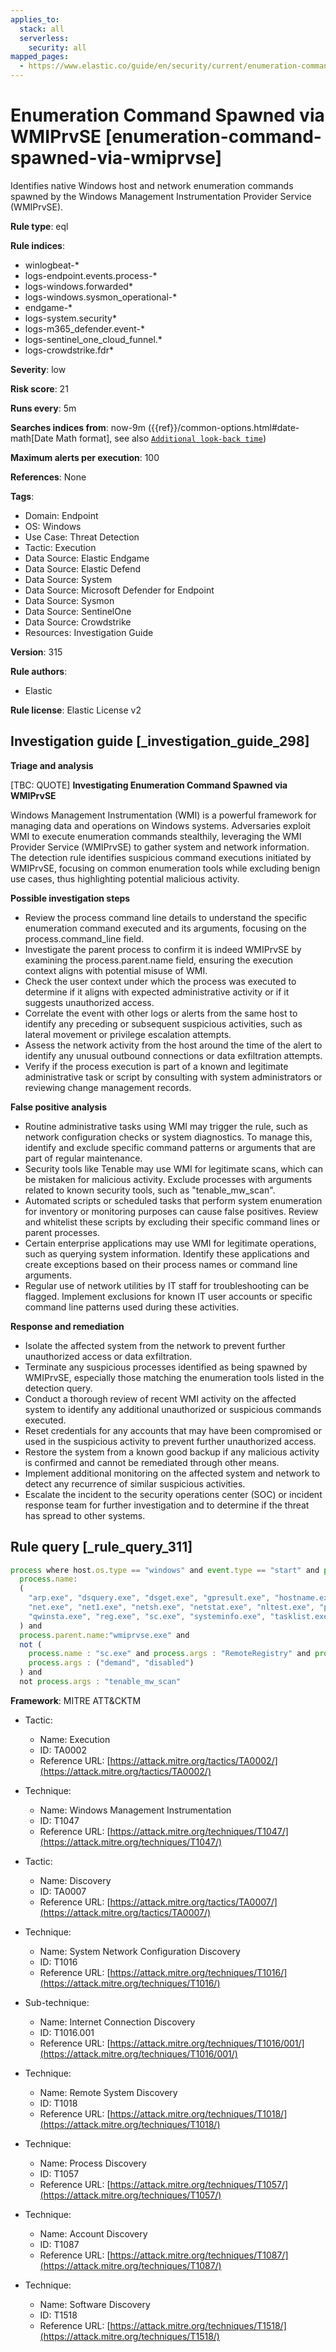```yaml
---
applies_to:
  stack: all
  serverless:
    security: all
mapped_pages:
  - https://www.elastic.co/guide/en/security/current/enumeration-command-spawned-via-wmiprvse.html
---
```


# Enumeration Command Spawned via WMIPrvSE [enumeration-command-spawned-via-wmiprvse]

Identifies native Windows host and network enumeration commands spawned by the Windows Management Instrumentation Provider Service (WMIPrvSE).

**Rule type**: eql

**Rule indices**:

* winlogbeat-*
* logs-endpoint.events.process-*
* logs-windows.forwarded*
* logs-windows.sysmon_operational-*
* endgame-*
* logs-system.security*
* logs-m365_defender.event-*
* logs-sentinel_one_cloud_funnel.*
* logs-crowdstrike.fdr*

**Severity**: low

**Risk score**: 21

**Runs every**: 5m

**Searches indices from**: now-9m ({{ref}}/common-options.html#date-math[Date Math format], see also [`Additional look-back time`](docs-content://solutions/security/detect-and-alert/create-detection-rule.md#rule-schedule))

**Maximum alerts per execution**: 100

**References**: None

**Tags**:

* Domain: Endpoint
* OS: Windows
* Use Case: Threat Detection
* Tactic: Execution
* Data Source: Elastic Endgame
* Data Source: Elastic Defend
* Data Source: System
* Data Source: Microsoft Defender for Endpoint
* Data Source: Sysmon
* Data Source: SentinelOne
* Data Source: Crowdstrike
* Resources: Investigation Guide

**Version**: 315

**Rule authors**:

* Elastic

**Rule license**: Elastic License v2

## Investigation guide [_investigation_guide_298]

**Triage and analysis**

[TBC: QUOTE]
**Investigating Enumeration Command Spawned via WMIPrvSE**

Windows Management Instrumentation (WMI) is a powerful framework for managing data and operations on Windows systems. Adversaries exploit WMI to execute enumeration commands stealthily, leveraging the WMI Provider Service (WMIPrvSE) to gather system and network information. The detection rule identifies suspicious command executions initiated by WMIPrvSE, focusing on common enumeration tools while excluding benign use cases, thus highlighting potential malicious activity.

**Possible investigation steps**

* Review the process command line details to understand the specific enumeration command executed and its arguments, focusing on the process.command_line field.
* Investigate the parent process to confirm it is indeed WMIPrvSE by examining the process.parent.name field, ensuring the execution context aligns with potential misuse of WMI.
* Check the user context under which the process was executed to determine if it aligns with expected administrative activity or if it suggests unauthorized access.
* Correlate the event with other logs or alerts from the same host to identify any preceding or subsequent suspicious activities, such as lateral movement or privilege escalation attempts.
* Assess the network activity from the host around the time of the alert to identify any unusual outbound connections or data exfiltration attempts.
* Verify if the process execution is part of a known and legitimate administrative task or script by consulting with system administrators or reviewing change management records.

**False positive analysis**

* Routine administrative tasks using WMI may trigger the rule, such as network configuration checks or system diagnostics. To manage this, identify and exclude specific command patterns or arguments that are part of regular maintenance.
* Security tools like Tenable may use WMI for legitimate scans, which can be mistaken for malicious activity. Exclude processes with arguments related to known security tools, such as "tenable_mw_scan".
* Automated scripts or scheduled tasks that perform system enumeration for inventory or monitoring purposes can cause false positives. Review and whitelist these scripts by excluding their specific command lines or parent processes.
* Certain enterprise applications may use WMI for legitimate operations, such as querying system information. Identify these applications and create exceptions based on their process names or command line arguments.
* Regular use of network utilities by IT staff for troubleshooting can be flagged. Implement exclusions for known IT user accounts or specific command line patterns used during these activities.

**Response and remediation**

* Isolate the affected system from the network to prevent further unauthorized access or data exfiltration.
* Terminate any suspicious processes identified as being spawned by WMIPrvSE, especially those matching the enumeration tools listed in the detection query.
* Conduct a thorough review of recent WMI activity on the affected system to identify any additional unauthorized or suspicious commands executed.
* Reset credentials for any accounts that may have been compromised or used in the suspicious activity to prevent further unauthorized access.
* Restore the system from a known good backup if any malicious activity is confirmed and cannot be remediated through other means.
* Implement additional monitoring on the affected system and network to detect any recurrence of similar suspicious activities.
* Escalate the incident to the security operations center (SOC) or incident response team for further investigation and to determine if the threat has spread to other systems.


## Rule query [_rule_query_311]

```js
process where host.os.type == "windows" and event.type == "start" and process.command_line != null and
  process.name:
  (
    "arp.exe", "dsquery.exe", "dsget.exe", "gpresult.exe", "hostname.exe", "ipconfig.exe", "nbtstat.exe",
    "net.exe", "net1.exe", "netsh.exe", "netstat.exe", "nltest.exe", "ping.exe", "qprocess.exe", "quser.exe",
    "qwinsta.exe", "reg.exe", "sc.exe", "systeminfo.exe", "tasklist.exe", "tracert.exe", "whoami.exe"
  ) and
  process.parent.name:"wmiprvse.exe" and
  not (
    process.name : "sc.exe" and process.args : "RemoteRegistry" and process.args : "start=" and
    process.args : ("demand", "disabled")
  ) and
  not process.args : "tenable_mw_scan"
```

**Framework**: MITRE ATT&CKTM

* Tactic:

    * Name: Execution
    * ID: TA0002
    * Reference URL: [https://attack.mitre.org/tactics/TA0002/](https://attack.mitre.org/tactics/TA0002/)

* Technique:

    * Name: Windows Management Instrumentation
    * ID: T1047
    * Reference URL: [https://attack.mitre.org/techniques/T1047/](https://attack.mitre.org/techniques/T1047/)

* Tactic:

    * Name: Discovery
    * ID: TA0007
    * Reference URL: [https://attack.mitre.org/tactics/TA0007/](https://attack.mitre.org/tactics/TA0007/)

* Technique:

    * Name: System Network Configuration Discovery
    * ID: T1016
    * Reference URL: [https://attack.mitre.org/techniques/T1016/](https://attack.mitre.org/techniques/T1016/)

* Sub-technique:

    * Name: Internet Connection Discovery
    * ID: T1016.001
    * Reference URL: [https://attack.mitre.org/techniques/T1016/001/](https://attack.mitre.org/techniques/T1016/001/)

* Technique:

    * Name: Remote System Discovery
    * ID: T1018
    * Reference URL: [https://attack.mitre.org/techniques/T1018/](https://attack.mitre.org/techniques/T1018/)

* Technique:

    * Name: Process Discovery
    * ID: T1057
    * Reference URL: [https://attack.mitre.org/techniques/T1057/](https://attack.mitre.org/techniques/T1057/)

* Technique:

    * Name: Account Discovery
    * ID: T1087
    * Reference URL: [https://attack.mitre.org/techniques/T1087/](https://attack.mitre.org/techniques/T1087/)

* Technique:

    * Name: Software Discovery
    * ID: T1518
    * Reference URL: [https://attack.mitre.org/techniques/T1518/](https://attack.mitre.org/techniques/T1518/)



